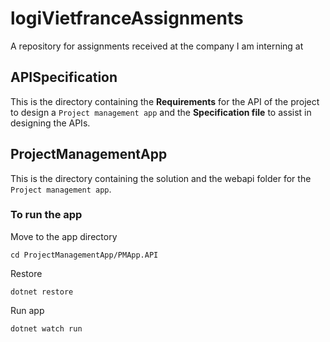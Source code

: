 # logiVietfranceAssignments
A repository for assignments received at the company I am interning at

## APISpecification
This is the directory containing the **Requirements** for the API of the project to design a `Project management app` and the **Specification file** to assist in designing the APIs.

## ProjectManagementApp
This is the directory containing the solution and the webapi folder for the `Project management app`.

### To run the app
Move to the app directory
```
cd ProjectManagementApp/PMApp.API
```

Restore
```
dotnet restore
```

Run app
```
dotnet watch run
```
